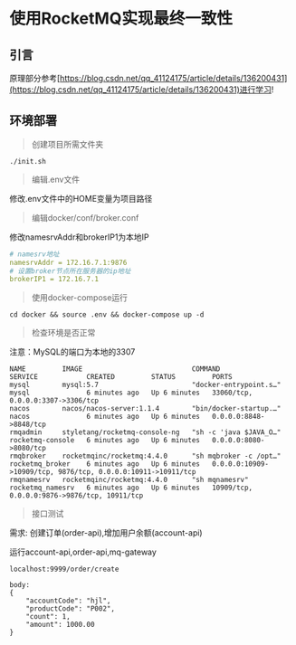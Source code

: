# 使用RocketMQ实现最终一致性

## 引言

原理部分参考[https://blog.csdn.net/qq_41124175/article/details/136200431](https://blog.csdn.net/qq_41124175/article/details/136200431)进行学习!

## 环境部署

> 创建项目所需文件夹

`./init.sh`

> 编辑.env文件

修改.env文件中的HOME变量为项目路径

> 编辑docker/conf/broker.conf

修改namesrvAddr和brokerIP1为本地IP

```yml
# namesrv地址
namesrvAddr = 172.16.7.1:9876
# 设置broker节点所在服务器的ip地址 
brokerIP1 = 172.16.7.1
```

> 使用docker-compose运行

```shell
cd docker && source .env && docker-compose up -d
```

> 检查环境是否正常

注意：MySQL的端口为本地的3307

```shell
NAME         IMAGE                           COMMAND                  SERVICE            CREATED         STATUS         PORTS
mysql        mysql:5.7                       "docker-entrypoint.s…"   mysql              6 minutes ago   Up 6 minutes   33060/tcp, 0.0.0.0:3307->3306/tcp
nacos        nacos/nacos-server:1.1.4        "bin/docker-startup.…"   nacos              6 minutes ago   Up 6 minutes   0.0.0.0:8848->8848/tcp
rmqadmin     styletang/rocketmq-console-ng   "sh -c 'java $JAVA_O…"   rocketmq-console   6 minutes ago   Up 6 minutes   0.0.0.0:8080->8080/tcp
rmqbroker    rocketmqinc/rocketmq:4.4.0      "sh mqbroker -c /opt…"   rocketmq_broker    6 minutes ago   Up 6 minutes   0.0.0.0:10909->10909/tcp, 9876/tcp, 0.0.0.0:10911->10911/tcp
rmqnamesrv   rocketmqinc/rocketmq:4.4.0      "sh mqnamesrv"           rocketmq_namesrv   6 minutes ago   Up 6 minutes   10909/tcp, 0.0.0.0:9876->9876/tcp, 10911/tcp
```

> 接口测试

需求: 创建订单(order-api),增加用户余额(account-api)

运行account-api,order-api,mq-gateway

```shell
localhost:9999/order/create

body:
{
    "accountCode": "hjl",
    "productCode": "P002",
    "count": 1,
    "amount": 1000.00
}
```
